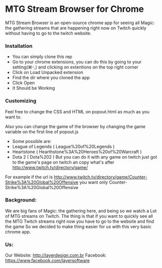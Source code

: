 # MTG Stream Browser for Chrome

MTG Stream Browser is an open-source chrome app for seeing all Magic: the gathering streams that are happening right now on Twitch quickly without having to go to the twitch website.

### Installation
- You can simply clone this rep 
- Go to your chrome extensions, you can do this by going to your setting(⌘-,) and clicking on extentions on the top right corner 
- Click on Load Unpacked extension
- Find the dir where you cloned the app 
- Click Open
- It Should be Working

### Customizing
Feel free to change the CSS and HTML on popout.html as much as you want to.

Also you can change the game of the browser by changing the game variable on the first line of popout.js
  - Some possible are:
   - League of Legends ( League%20of%20Legends )
   - Heartstone ( Hearthstone%3A%20Heroes%20of%20Warcraft )
   - Dota 2 ( Dota%202 )
But you can do it with any game on twitch just got to the game's page on twitch an copy what's after http://www.twitch.tv/directory/game/

For example if the url is http://www.twitch.tv/directory/game/Counter-Strike%3A%20Global%20Offensive you want only Counter-Strike%3A%20Global%20Offensive

### Background:
We are big fans of Magic: the gathering here, and being so we watch a Lot of MTG streams on Twitch.
The thing is that if you want to quickly see all the MTG Twitch streams right now you have to go to the website and find the game
So we decided to make thing easier for us with this very basic chrome app.

### Us:
Our Website: http://layerdesign.com.br
Facebook: https://www.facebook.com/layersoftware
